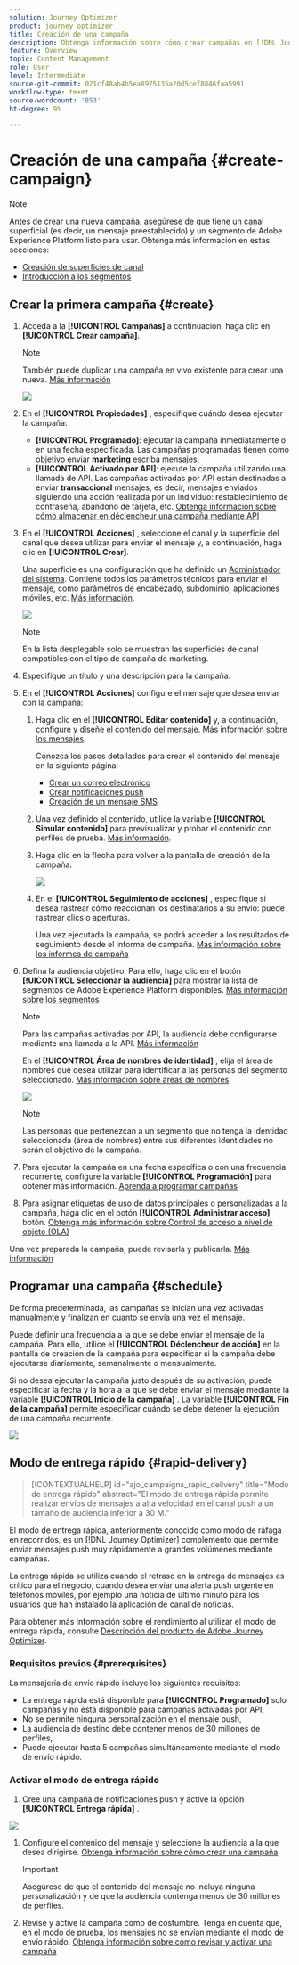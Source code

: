 ```yaml
---
solution: Journey Optimizer
product: journey optimizer
title: Creación de una campaña
description: Obtenga información sobre cómo crear campañas en [!DNL Journey Optimizer]
feature: Overview
topic: Content Management
role: User
level: Intermediate
source-git-commit: 021cf48ab4b5ea8975135a20d5cef8846faa5991
workflow-type: tm+mt
source-wordcount: '853'
ht-degree: 9%

---
```


# Creación de una campaña {#create-campaign}

>[!NOTE]
>
>Antes de crear una nueva campaña, asegúrese de que tiene un canal superficial (es decir, un mensaje preestablecido) y un segmento de Adobe Experience Platform listo para usar. Obtenga más información en estas secciones:
>
>* [Creación de superficies de canal](../configuration/channel-surfaces.md)
>* [Introducción a los segmentos](../segment/about-segments.md)


## Crear la primera campaña {#create}

1. Acceda a la **[!UICONTROL Campañas]** a continuación, haga clic en **[!UICONTROL Crear campaña]**.

   >[!NOTE]
   >
   >También puede duplicar una campaña en vivo existente para crear una nueva. [Más información](modify-stop-campaign.md#duplicate)

   ![](assets/create-campaign.png)

1. En el **[!UICONTROL Propiedades]** , especifique cuándo desea ejecutar la campaña:

   * **[!UICONTROL Programado]**: ejecutar la campaña inmediatamente o en una fecha especificada. Las campañas programadas tienen como objetivo enviar **marketing** escriba mensajes.
   * **[!UICONTROL Activado por API]**: ejecute la campaña utilizando una llamada de API. Las campañas activadas por API están destinadas a enviar **transaccional** mensajes, es decir, mensajes enviados siguiendo una acción realizada por un individuo: restablecimiento de contraseña, abandono de tarjeta, etc. [Obtenga información sobre cómo almacenar en déclencheur una campaña mediante API](api-triggered-campaigns.md)

1. En el **[!UICONTROL Acciones]** , seleccione el canal y la superficie del canal que desea utilizar para enviar el mensaje y, a continuación, haga clic en **[!UICONTROL Crear]**.

   Una superficie es una configuración que ha definido un [Administrador del sistema](../start/path/administrator.md). Contiene todos los parámetros técnicos para enviar el mensaje, como parámetros de encabezado, subdominio, aplicaciones móviles, etc. [Más información](../configuration/channel-surfaces.md).

   ![](assets/create-campaign-action.png)

   >[!NOTE]
   >
   >En la lista desplegable solo se muestran las superficies de canal compatibles con el tipo de campaña de marketing.

1. Especifique un título y una descripción para la campaña.

   <!--To test the content of your message, toggle the **[!UICONTROL Content experiment]** option on. This allows you to test multiple variables of a delivery on populations samples, in order to define which treatment has the biggest impact on the targeted population.[Learn more about content experiment](../campaigns/content-experiment.md).-->

1. En el **[!UICONTROL Acciones]** configure el mensaje que desea enviar con la campaña:

   1. Haga clic en el **[!UICONTROL Editar contenido]** y, a continuación, configure y diseñe el contenido del mensaje. [Más información sobre los mensajes](../messages/get-started-content.md).

      Conozca los pasos detallados para crear el contenido del mensaje en la siguiente página:

      * [Crear un correo electrónico](../messages/create-email.md)
      * [Crear notificaciones push](../messages/create-push.md)
      * [Creación de un mensaje SMS](../messages/create-sms.md)
   1. Una vez definido el contenido, utilice la variable **[!UICONTROL Simular contenido]** para previsualizar y probar el contenido con perfiles de prueba. [Más información](../design/preview.md).

   1. Haga clic en la flecha para volver a la pantalla de creación de la campaña.

      ![](assets/create-campaign-design.png)

   1. En el **[!UICONTROL Seguimiento de acciones]** , especifique si desea rastrear cómo reaccionan los destinatarios a su envío: puede rastrear clics o aperturas.

      Una vez ejecutada la campaña, se podrá acceder a los resultados de seguimiento desde el informe de campaña. [Más información sobre los informes de campaña](../reports/campaign-global-report.md)


1. Defina la audiencia objetivo. Para ello, haga clic en el botón **[!UICONTROL Seleccionar la audiencia]** para mostrar la lista de segmentos de Adobe Experience Platform disponibles. [Más información sobre los segmentos](../segment/about-segments.md)

   >[!NOTE]
   >
   >Para las campañas activadas por API, la audiencia debe configurarse mediante una llamada a la API. [Más información](api-triggered-campaigns.md)

   En el **[!UICONTROL Área de nombres de identidad]** , elija el área de nombres que desea utilizar para identificar a las personas del segmento seleccionado. [Más información sobre áreas de nombres](../event/about-creating.md#select-the-namespace)

   ![](assets/create-campaign-namespace.png)

   >[!NOTE]
   >
   >Las personas que pertenezcan a un segmento que no tenga la identidad seleccionada (área de nombres) entre sus diferentes identidades no serán el objetivo de la campaña.

   <!--If you are are creating an API-triggered campaign, the **[!UICONTROL cURL request]** section allows you to retrieve the **[!UICONTROL Campaign ID]** to use in the API call. [Learn more](api-triggered-campaigns.md)-->

1. Para ejecutar la campaña en una fecha específica o con una frecuencia recurrente, configure la variable **[!UICONTROL Programación]** para obtener más información. [Aprenda a programar campañas](#schedule)

1. Para asignar etiquetas de uso de datos principales o personalizadas a la campaña, haga clic en el botón **[!UICONTROL Administrar acceso]** botón. [Obtenga más información sobre Control de acceso a nivel de objeto (OLA)](../administration/object-based-access.md)

Una vez preparada la campaña, puede revisarla y publicarla. [Más información](#review-activate)

## Programar una campaña {#schedule}

De forma predeterminada, las campañas se inician una vez activadas manualmente y finalizan en cuanto se envía una vez el mensaje.

Puede definir una frecuencia a la que se debe enviar el mensaje de la campaña. Para ello, utilice el **[!UICONTROL Déclencheur de acción]** en la pantalla de creación de la campaña para especificar si la campaña debe ejecutarse diariamente, semanalmente o mensualmente.

Si no desea ejecutar la campaña justo después de su activación, puede especificar la fecha y la hora a la que se debe enviar el mensaje mediante la variable **[!UICONTROL Inicio de la campaña]** . La variable  **[!UICONTROL Fin de la campaña]** permite especificar cuándo se debe detener la ejecución de una campaña recurrente.

![](assets/create-campaign-schedule.png)

## Modo de entrega rápido {#rapid-delivery}

>[!CONTEXTUALHELP]
>id="ajo_campaigns_rapid_delivery"
>title="Modo de entrega rápido"
>abstract="El modo de entrega rápida permite realizar envíos de mensajes a alta velocidad en el canal push a un tamaño de audiencia inferior a 30 M."

El modo de entrega rápida, anteriormente conocido como modo de ráfaga en recorridos, es un [!DNL Journey Optimizer] complemento que permite enviar mensajes push muy rápidamente a grandes volúmenes mediante campañas.

La entrega rápida se utiliza cuando el retraso en la entrega de mensajes es crítico para el negocio, cuando desea enviar una alerta push urgente en teléfonos móviles, por ejemplo una noticia de último minuto para los usuarios que han instalado la aplicación de canal de noticias.

Para obtener más información sobre el rendimiento al utilizar el modo de entrega rápida, consulte [Descripción del producto de Adobe Journey Optimizer](https://helpx.adobe.com/legal/product-descriptions/adobe-journey-optimizer.html?lang=es).

### Requisitos previos {#prerequisites}

La mensajería de envío rápido incluye los siguientes requisitos:

* La entrega rápida está disponible para **[!UICONTROL Programado]** solo campañas y no está disponible para campañas activadas por API,
* No se permite ninguna personalización en el mensaje push,
* La audiencia de destino debe contener menos de 30 millones de perfiles,
* Puede ejecutar hasta 5 campañas simultáneamente mediante el modo de envío rápido.

### Activar el modo de entrega rápido

1. Cree una campaña de notificaciones push y active la opción **[!UICONTROL Entrega rápida]** .

![](assets/create-campaign-burst.png)

1. Configure el contenido del mensaje y seleccione la audiencia a la que desea dirigirse. [Obtenga información sobre cómo crear una campaña](#create)

   >[!IMPORTANT]
   >
   >Asegúrese de que el contenido del mensaje no incluya ninguna personalización y de que la audiencia contenga menos de 30 millones de perfiles.

1. Revise y active la campaña como de costumbre. Tenga en cuenta que, en el modo de prueba, los mensajes no se envían mediante el modo de envío rápido. [Obtenga información sobre cómo revisar y activar una campaña](review-activate-campaign.md)

